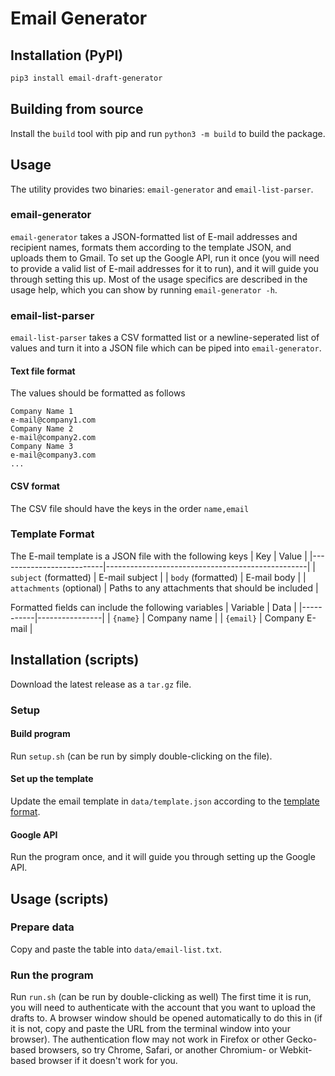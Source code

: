 # Email Generator

## Installation (PyPI)
```sh
pip3 install email-draft-generator
```

## Building from source
Install the `build` tool with pip and run `python3 -m build` to build the package.

## Usage
The utility provides two binaries: `email-generator` and `email-list-parser`.

### email-generator
`email-generator` takes a JSON-formatted list of E-mail addresses and recipient names, formats them according to the template JSON, and uploads them to Gmail. To set up the Google API, run it once (you will need to provide a valid list of E-mail addresses for it to run), and it will guide you through setting this up. Most of the usage specifics are described in the usage help, which you can show by running `email-generator -h`.

### email-list-parser
`email-list-parser` takes a CSV formatted list or a newline-seperated list of values and turn it into a JSON file which can be piped into `email-generator`.

#### Text file format
The values should be formatted as follows
```
Company Name 1
e-mail@company1.com
Company Name 2
e-mail@company2.com
Company Name 3
e-mail@company3.com
...
```

#### CSV format
The CSV file should have the keys in the order `name,email`

### Template Format
The E-mail template is a JSON file with the following keys
| Key                      | Value                                            |
|--------------------------|--------------------------------------------------|
| `subject` (formatted)    | E-mail subject                                   |
| `body` (formatted)       | E-mail body                                      |
| `attachments` (optional) | Paths to any attachments that should be included |

Formatted fields can include the following variables
| Variable  | Data           |
|-----------|----------------|
| `{name}`  | Company name   |
| `{email}` | Company E-mail |

## Installation (scripts)
Download the latest release as a `tar.gz` file.

### Setup
#### Build program
Run `setup.sh` (can be run by simply double-clicking on the file).

#### Set up the template
Update the email template in `data/template.json` according to the [template format](#template-format).

#### Google API
Run the program once, and it will guide you through setting up the Google API.

## Usage (scripts)
### Prepare data
Copy and paste the table into `data/email-list.txt`.
### Run the program
Run `run.sh` (can be run by double-clicking as well)
The first time it is run, you will need to authenticate with the account that you want to upload the drafts to. A browser window should be opened automatically to do this in (if it is not, copy and paste the URL from the terminal window into your browser). The authentication flow may not work in Firefox or other Gecko-based browsers, so try Chrome, Safari, or another Chromium- or Webkit-based browser if it doesn't work for you.